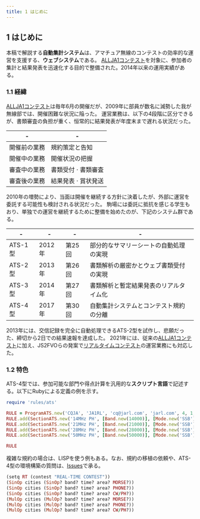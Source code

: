 ```yaml
---
title: 1 はじめに
---
```

## 1 はじめに

本稿で解説する**自動集計システム**は、アマチュア無線のコンテストの効率的な運営を支援する、**ウェブシステム**である。
[ALLJA1コンテスト](https://ja1zlo.u-tokyo.org/allja1)を対象に、参加者の集計と結果発表を迅速化する目的で整備された。2014年以来の運用実績がある。

### 1.1 経緯

[ALLJA1コンテスト](https://ja1zlo.u-tokyo.org/allja1)は毎年6月の開催だが、2009年に部員が数名に減勢した我が無線部では、開催困難な状況に陥った。
運営業務は、以下の4段階に区分できるが、書類審査の負担が重く、恒常的に結果発表が年度末まで遅れる状況だった。

|-|-|
|---|---|
|開催前の業務 | 規約策定と告知 |
|開催中の業務 | 開催状況の把握 |
|審査中の業務 | 書類受付  $\cdot$  書類審査 |
|審査後の業務 | 結果発表  $\cdot$  賞状発送|

2010年の増勢により、当面は開催を継続する方針に決着したが、外部に運営を委託する可能性も検討される状況だった。
駒場には委託に抵抗を感じる学生もおり、単独での運営を継続するために整備を始めたのが、下記のシステム群である。

|-|-|-|-|
|---|---|---|---|
|ATS-1型 | 2012年 | 第25回 | 部分的なサマリーシートの自動処理の実現 |
|ATS-2型 | 2013年 | 第26回 | 書類解析の厳密かとウェブ書類受付の実現 |
|ATS-3型 | 2014年 | 第27回 | 書類解析と暫定結果発表のリアルタイム化 |
|ATS-4型 | 2017年 | 第30回 | 自動集計システムとコンテスト規約の分離|

2013年には、交信記録を完全に自動処理できるATS-2型を試作し、悲願だった、締切から2日での結果速報を達成した。
2021年には、従来の[ALLJA1コンテスト](https://ja1zlo.u-tokyo.org/allja1)に加え、JS2FVOらの発案で[リアルタイムコンテスト](https://ja1zlo.u-tokyo.org/rt/rt1.html)の運営業務にも対応した。

### 1.2 特色

ATS-4型では、参加可能な部門や得点計算を汎用的な**スクリプト言語**で記述する。以下にRubyによる定義の例を示す。

```ruby
require 'rules/ats'

RULE = ProgramATS.new('CQJA', 'JA1RL', 'cq@jarl.com', 'jarl.com', 4, 1, DayOfWeek::SUNDAY)
RULE.add(SectionATS.new('14MHz PH', [Band.new(14000)], [Mode.new('SSB'), Mode.new('FM')]))
RULE.add(SectionATS.new('21MHz PH', [Band.new(21000)], [Mode.new('SSB'), Mode.new('FM')]))
RULE.add(SectionATS.new('28MHz PH', [Band.new(28000)], [Mode.new('SSB'), Mode.new('FM')]))
RULE.add(SectionATS.new('50MHz PH', [Band.new(50000)], [Mode.new('SSB'), Mode.new('FM')]))

RULE
```

複雑な規約の場合は、LISPを使う例もある。なお、規約の移植の依頼や、ATS-4型の環境構築の質問は、[Issues](https://github.com/nextzlog/todo/issues)で承る。

```ruby
(setq RT (contest "REAL-TIME CONTEST"))
(SinOp cities (SinOp? band? time? area? MORSE?))
(SinOp cities (SinOp? band? time? area? PHONE?))
(SinOp cities (SinOp? band? time? area? CW/PH?))
(MulOp cities (MulOp? band? time? area? MORSE?))
(MulOp cities (MulOp? band? time? area? PHONE?))
(MulOp cities (MulOp? band? time? area? CW/PH?))
```

